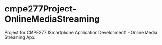 cmpe277Project-OnlineMediaStreaming
===================================

Project for CMPE277 (Smartphone Application Development) - Online Media Streaming App. 
